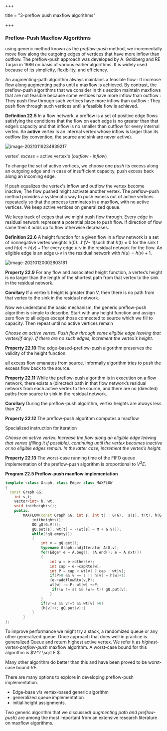 +++

title = "3-preflow push maxflow algorithms"

+++

### Preflow-Push Maxflow Algorithms

using generic method known as the *preflow-push* method, we incrementally move flow along the outgoing edges of vertices that have more inflow than outflow. The preflow-push approach was developed by A. Goldberg and RE Tarjan in 1986 on basis of various earlier algorithms. It is widely used because of its simplicity, flexibility, and efficiency.

An augmenting-path algorithm always maintains a feasible flow : It increase flow along augmenting paths until a maxflow is achieved. By contrast, the preflow-push algorithms that we consider in this section maintain maxflows that are not feasible because some vertices have more inflow than outflow  : They push flow through such vertices have more inflow than outflow  : They push flow through such vertices until a feasible flow is achieved.

**Definition 22.5** In a flow network, a preflow is a set of positive edge flows satisfying the conditions that the flow on each edge is no greater than that edge’s capacity and that inflow is no smaller than  outflow for every internal vertex. An **active** vertex is an internal vertex whose inflow is larger than its outflow (by convention, the source and sink are never active).

![image-20210119234839217](/3_preflow_push_maxflow_algorithms.assets/image-20210119234839217.png)

vertex' *excess* = active vertex's (*outflow - inflow*)

To change the set of active vertices, we choose one *push* its excess along an outgoing edge and in case of insufficient capacity, push excess back along an incoming edge.

If push equalizes the vertex's inflow and outflow the vertex become inactive; The flow pushed might activate another vertex. The preflow-push method provides a systematic way to push excess out of active vertices repeatedly so that the process terminates in a maxflow, with no active vertices. We keep active vertices on generalized queue.

We keep track of edges that we might push flow through. Every edge in residual network represent a potential place to push flow. If direction of flow same then it adds up to flow otherwise decreases.

**Definition 22.6** A height function for a given flow in a flow network is a set of nonnegative vertex weights h(0)…h(V− 1)such that $h (t)= 0$ for the sink t and $h(u)≤h(v)+1$for every edge u-v in the residual network for the flow. An eligible edge is an edge u-v in the residual network with $h(u)=h(v)+1$.

![image-20210120002803181](/3_preflow_push_maxflow_algorithms.assets/image-20210120002803181.png)

**Property 22.9** For any flow and associated height function, a vertex’s height is no larger than the length of the shortest path from that vertex to the sink in the residual network.

**Corollary** If a vertex’s height is greater than V, then there is no path from that vertex to the sink in the residual network.

Now we understand the basic mechanism, the generic preflow-push algorithm is simple to describe. Start with any height function and assign zero flow to all edges except those connected to source which we fill to capacity. Then repeat until no active vertices remain

*Choose an active vertex. Push flow through some eligible edge leaving that vertex(if any). If there are no such edges, increment the vertex's height.*

**Property 22.10** The edge-based–preflow-push algorithm preserves the validity of the height function.

all excess flow emanates from source. Informally algorithm tries to push the excess flow back to the source.

**Property 22.11** While the preflow-push algorithm is in execution on a flow network, there exists a (directed) path in that flow network’s residual network from each active vertex to the source, and there are no (directed) paths from source to sink in the residual network.

**Corollary** During the preflow-push algorithm, vertex heights are always less than 2V.

**Property 22.12** The preflow-push algorithm computes a maxflow

Specialized instruction for iteration

*Choose an active vertex. Increase the flow along an eligible edge leaving that vertex (filling it if possible), continuing until the vertex becomes inactive or no eligible edges remain. In the latter case, increment the vertex’s height.*

**Property 22.13** The worst-case running time of the FIFO queue implementation of the preflow-push algorithm is proportional to $V^2E$.



**Program 22.5 Preflow-push maxflow implementation**

````c++
template <class Graph, class Edge> class MAXFLOW
{
  const Graph &G;
    int s,t;
    vector<int> h, wt;
    void initheights();
    public:
    	MAXFLOW(const Graph &G, int s, int t) : G(G),  s(s), t(t), h(G.V()), wt(G.V(),0){
            initheights();
            QQ gQ(G.V());
            gQ.put(s); wt[t] = -(wt[s] = M + G.V());
            while(!gQ.empty())
            {
                int v = gQ.get();
                typename Graph::adjIterator A(G,v);
                for(Edge* e = A.beg(); !A.end(); e = A.nxt())
                {
                    int w = e->other(v);
                    int cap = e->capRto(w);
                    int P = cap < wt[v] ? cap : wt[v];
                    if(P>0 && v == s || h[v] = h[w]+1)
                    {e->addflowRto(v,P);
                	wt[w] -= P; wt[w] +=P;
                     if((w != s) && (w!= t)) gQ.put(v);
                    }
                }
                if(v!=s && v!=t && wt[v] >0)
                {h[v]++; gQ.put(v);}
            }
        }
};
````

To improve performance we might try a stack, a randomized queue or any other generalized queue. Once approach that does well in practice is generalized Queue and return highest active vertex. We refer it as *highest-vertex-preflow-push* maxflow algorithm. A worst-case bound for this algorithm is $V^2 \sqrt E $.

Many other algorithm do better than this and have been proved to be worst-case bound $VE$.

There are many options to explore in developing preflow-push implementation.

- Edge-base v/s vertex-based generic algorithm
- generalized queue implementation
- initial height assignments.

Two generic algorithm that we discussed( *augmenting path and preflow-push*) are among the most important from an extensive research literature on maxflow algorithms.